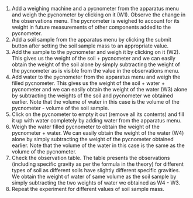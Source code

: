 1. Add a weighing machine and a pycnometer from the apparatus menu and weigh the pycnometer by clicking on it (W1). Observe the change in the observations menu. The pycnometer is weighed to account for its weight in future measurements of other components added to the pycnometer.
2. Add a soil sample from the apparatus menu by clicking the submit button after setting the soil sample mass to an appropriate value. 
3. Add the sample to the pycnometer and weigh it by clicking on it (W2). This gives us the weight of the soil + pycnometer and we can easily obtain the weight of the soil alone by simply subtracting the weight of the pycnometer as is visible from the value in the observations menu.
4. Add water to the pycnometer from the apparatus menu and weigh the filled pycnometer. This gives us the weight of the soil + water + pycnometer and we can easily obtain the weight of the water (W3) alone by subtracting the weights of the soil and pycnometer we obtained earlier. Note that the volume of water in this case is the volume of the pycnometer - volume of the soil sample.
5. Click on the pycnometer to empty it out (remove all its contents) and fill it up with water completely by adding water from the apparatus menu.
6. Weigh the water filled pycnometer to obtain the weight of the pycnometer + water. We can easily obtain the weight of the water (W4) alone by simply subtracting the weight of the pycnometer obtained earlier. Note that the volume of the water in this case is the same as the volume of the pycnometer.
7. Check the observation table. The table presents the observations (including specific gravity as per the formula in the theory) for different types of soil as different soils have slightly different specific gravities. We obtain the weight of water of same volume as the soil sample by simply subtracting the two weights of water we obtained as W4 - W3.
8. Repeat the experiment for different values of soil sample mass.
